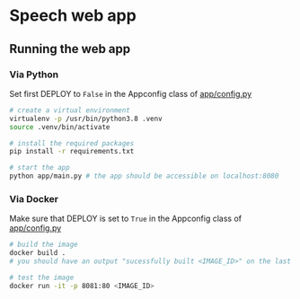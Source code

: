 # Speech web app

## Running the web app

### Via Python

Set first DEPLOY to `False` in the Appconfig class of [app/config.py](app/config.py)
```bash
# create a virtual environment
virtualenv -p /usr/bin/python3.8 .venv
source .venv/bin/activate

# install the required packages
pip install -r requirements.txt

# start the app
python app/main.py # the app should be accessible on localhost:8080

```
### Via Docker 

Make sure that DEPLOY is set to `True` in the Appconfig class of [app/config.py](app/config.py)

```bash
# build the image 
docker build .
# you should have an output "sucessfully built <IMAGE_ID>" on the last line

# test the image
docker run -it -p 8081:80 <IMAGE_ID>
```
